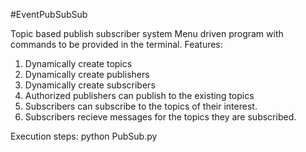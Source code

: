 #EventPubSubSub

Topic based publish subscriber system
Menu driven program with commands to be provided in the terminal.
Features:
1) Dynamically create topics
2) Dynamically create publishers
3) Dynamically create subscribers
4) Authorized publishers can publish to the existing topics
5) Subscribers can subscribe to the topics of their interest.
6) Subscribers recieve messages for the topics they are subscribed.

Execution steps:
python PubSub.py
